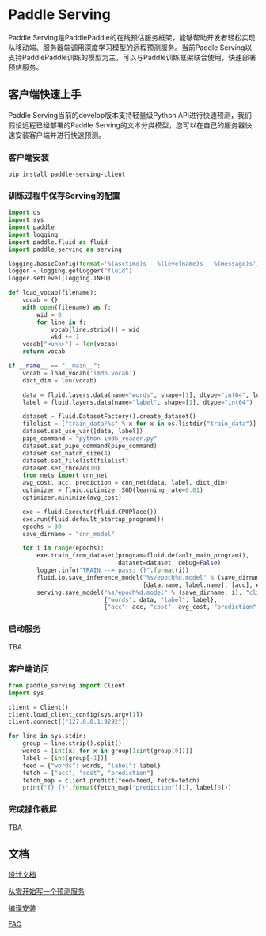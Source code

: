 # Paddle Serving
Paddle Serving是PaddlePaddle的在线预估服务框架，能够帮助开发者轻松实现从移动端、服务器端调用深度学习模型的远程预测服务。当前Paddle Serving以支持PaddlePaddle训练的模型为主，可以与Paddle训练框架联合使用，快速部署预估服务。

## 客户端快速上手
Paddle Serving当前的develop版本支持轻量级Python API进行快速预测，我们假设远程已经部署的Paddle Serving的文本分类模型，您可以在自己的服务器快速安装客户端并进行快速预测。

### 客户端安装
```
pip install paddle-serving-client
```

### 训练过程中保存Serving的配置
``` python
import os
import sys
import paddle
import logging
import paddle.fluid as fluid
import paddle_serving as serving

logging.basicConfig(format='%(asctime)s - %(levelname)s - %(message)s')
logger = logging.getLogger("fluid")
logger.setLevel(logging.INFO)

def load_vocab(filename):
    vocab = {}
    with open(filename) as f:
        wid = 0
        for line in f:
            vocab[line.strip()] = wid
            wid += 1
    vocab["<unk>"] = len(vocab)
    return vocab

if __name__ == "__main__":
    vocab = load_vocab('imdb.vocab')
    dict_dim = len(vocab)

    data = fluid.layers.data(name="words", shape=[1], dtype="int64", lod_level=1)
    label = fluid.layers.data(name="label", shape=[1], dtype="int64")

    dataset = fluid.DatasetFactory().create_dataset()
    filelist = ["train_data/%s" % x for x in os.listdir("train_data")]
    dataset.set_use_var([data, label])
    pipe_command = "python imdb_reader.py"
    dataset.set_pipe_command(pipe_command)
    dataset.set_batch_size(4)
    dataset.set_filelist(filelist)
    dataset.set_thread(10)
    from nets import cnn_net
    avg_cost, acc, prediction = cnn_net(data, label, dict_dim)
    optimizer = fluid.optimizer.SGD(learning_rate=0.01)
    optimizer.minimize(avg_cost)

    exe = fluid.Executor(fluid.CPUPlace())
    exe.run(fluid.default_startup_program())
    epochs = 30
    save_dirname = "cnn_model"

    for i in range(epochs):
        exe.train_from_dataset(program=fluid.default_main_program(),
                               dataset=dataset, debug=False)
        logger.info("TRAIN --> pass: {}".format(i))
        fluid.io.save_inference_model("%s/epoch%d.model" % (save_dirname, i),
                                      [data.name, label.name], [acc], exe)
        serving.save_model("%s/epoch%d.model" % (save_dirname, i), "client_config{}".format(i),
                           {"words": data, "label": label},
                           {"acc": acc, "cost": avg_cost, "prediction": prediction})
```

### 启动服务
TBA

### 客户端访问
``` python
from paddle_serving import Client
import sys

client = Client()
client.load_client_config(sys.argv[1])
client.connect(["127.0.0.1:9292"])

for line in sys.stdin:
    group = line.strip().split()
    words = [int(x) for x in group[1:int(group[0])]]
    label = [int(group[-1])]
    feed = {"words": words, "label": label}
    fetch = ["acc", "cost", "prediction"]
    fetch_map = client.predict(feed=feed, fetch=fetch)
    print("{} {}".format(fetch_map["prediction"][1], label[0]))

```


### 完成操作截屏
TBA

## 文档

[设计文档](doc/DESIGN.md)

[从零开始写一个预测服务](doc/CREATING.md)

[编译安装](doc/INSTALL.md)

[FAQ](doc/FAQ.md)


